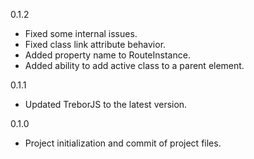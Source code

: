 0.1.2
- Fixed some internal issues.
- Fixed class link attribute behavior.
- Added property name to RouteInstance.
- Added ability to add active class to a parent element.

0.1.1
- Updated TreborJS to the latest version.

0.1.0
- Project initialization and commit of project files.